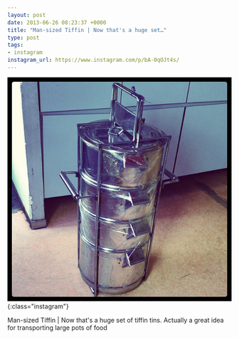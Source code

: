 ```yaml
---
layout: post
date: 2013-06-26 08:23:37 +0000
title: "Man-sized Tiffin | Now that's a huge set…"
type: post
tags:
- instagram
instagram_url: https://www.instagram.com/p/bA-0qOJt4s/
---
```


![Instagram - bA-0qOJt4s](/img/bA-0qOJt4s.jpg){:class="instagram"}

Man-sized Tiffin | Now that's a huge set of tiffin tins. Actually a great idea for transporting large pots of food
